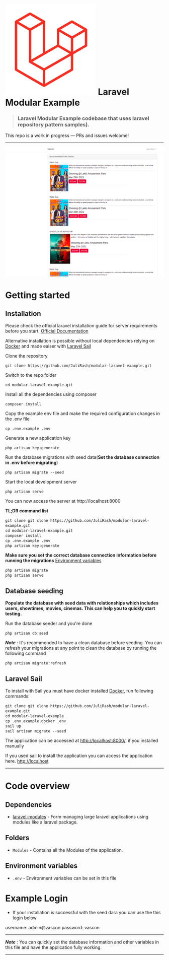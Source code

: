 # ![Laravel Example App](laravel.png) Laravel Modular Example


> ### Laravel Modular Example codebase that uses laravel repository pattern samples).

This repo is a work in progress — PRs and issues welcome! 

----------

![Demo EXample](demo.png)


# Getting started

## Installation

Please check the official laravel installation guide for server requirements before you start. [Official Documentation](https://laravel.com/docs/8.x/installation#installation)

Alternative installation is possible without local dependencies relying on [Docker](#docker) and made eaiser with [Laravel Sail](https://laravel.com/docs/8.x/sail)

Clone the repository

    git clone https://github.com/JuliRash/modular-laravel-example.git

Switch to the repo folder

    cd modular-laravel-example.git

Install all the dependencies using composer

    composer install

Copy the example env file and make the required configuration changes in the .env file

    cp .env.example .env

Generate a new application key

    php artisan key:generate


Run the database migrations with seed data(**Set the database connection in .env before migrating**)

    php artisan migrate --seed

Start the local development server

    php artisan serve

You can now access the server at http://localhost:8000

**TL;DR command list**

    git clone git clone https://github.com/JuliRash/modular-laravel-example.git
    cd modular-laravel-example.git
    composer install
    cp .env.example .env
    php artisan key:generate
    
**Make sure you set the correct database connection information before running the migrations** [Environment variables](#environment-variables)

    php artisan migrate
    php artisan serve

## Database seeding

**Populate the database with seed data with relationships which includes users, showtimes, movies, cinemas. This can help you to quickly start testing.**

Run the database seeder and you're done

    php artisan db:seed

***Note*** : It's recommended to have a clean database before seeding. You can refresh your migrations at any point to clean the database by running the following command

    php artisan migrate:refresh
    
## Laravel Sail

To install with Sail you must have docker installed [Docker](https://www.docker.com), run following commands:

```
git clone git clone https://github.com/JuliRash/modular-laravel-example.git
cd modular-laravel-example
cp .env.example.docker .env
sail up
sail artisan migrate --seed
```

The application can be accessed at  [http://localhost:8000/](http://localhost:8000/). if you installed manually

If you used sail to install the application you can access the application here. [http://localhost](http://localhost)

---------

# Code overview

## Dependencies

- [laravel-modules](https://github.com/nWidart/laravel-modules) - Form managing large laravel applications using modules like a laravel package.

## Folders

- `Modules` - Contains all the Modules of the application.

## Environment variables

- `.env` - Environment variables can be set in this file

# Example Login
 - If your installation is successful with the seed dara you can use the this login below

 username: admin@vascon
 password: vascon

 --------

***Note*** : You can quickly set the database information and other variables in this file and have the application fully working.

----------